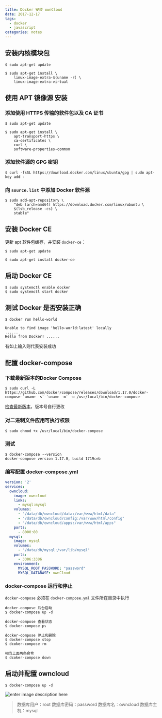 ```yaml
---
title: Docker 安装 ownCloud
date: 2017-12-17
tags:
  - docker
  - javascript
categories: notes
---
```



## 安装内核模块包
```shell
$ sudo apt-get update

$ sudo apt-get install \
    linux-image-extra-$(uname -r) \
    linux-image-extra-virtual
```

## 使用 APT 镜像源 安装

### 添加使用 HTTPS 传输的软件包以及 CA 证书
```shell
$ sudo apt-get update

$ sudo apt-get install \
    apt-transport-https \
    ca-certificates \
    curl \
    software-properties-common
```

### 添加软件源的 GPG 密钥
```shell
$ curl -fsSL https://download.docker.com/linux/ubuntu/gpg | sudo apt-key add -
```

### 向 `source.list` 中添加 Docker 软件源
```shell
$ sudo add-apt-repository \
    "deb [arch=amd64] https://download.docker.com/linux/ubuntu \
    $(lsb_release -cs) \
    stable"
```

## 安装 Docker CE
更新 apt 软件包缓存，并安装 `docker-ce`：
```shell
$ sudo apt-get update

$ sudo apt-get install docker-ce
```

## 启动 Docker CE
```shell
$ sudo systemctl enable docker
$ sudo systemctl start docker
```

## 测试 Docker 是否安装正确
```shell
$ docker run hello-world

Unable to find image 'hello-world:latest' locally
......
Hello from Docker! ......

```
有如上输入则代表安装成功


## 配置 docker-compose 

### 下载最新版本的Docker Compose
```shell
$ sudo curl -L https://github.com/docker/compose/releases/download/1.17.0/docker-compose-`uname -s`-`uname -m` -o /usr/local/bin/docker-compose
```
[检查最新版本](https://github.com/docker/compose/releases)，版本号自行更改

### 对二进制文件应用可执行权限
```shell
$ sudo chmod +x /usr/local/bin/docker-compose
```

### 测试
```shell
$ docker-compose --version
docker-compose version 1.17.0, build 1719ceb
```

### 编写配置 docker-compose.yml
```yml
version: '2'
services:
  owncloud:
    image: owncloud
    links:
      - mysql:mysql
    volumes:
      - "/data/db/owncloud/data:/var/www/html/data"
      - "/data/db/owncloud/config:/var/www/html/config"
      - "/data/db/owncloud/apps:/var/www/html/apps"
    ports:
      - 8000:80
  mysql:
    image: mysql
    volumes:
      - "/data/db/mysql:/var/lib/mysql"
    ports:
      - 3306:3306
    environment:
      MYSQL_ROOT_PASSWORD: "password"
      MYSQL_DATABASE: ownCloud
```

### docker-compose 运行和停止
`docker-compose` 必须在 `docker-compose.yml` 文件所在目录中执行

```shell
docker-compose 后台启动
$ docker-compose up -d

docker-compose 查看状态
$ docker-compose ps

docker-compose 停止和删除
$ docker-compose stop
$ dcoker-compose rm

相当上面两条命令
$ dcoker-compose down
```

## 启动并配置 owncloud
```shell
$ docker-compose up -d
```
![enter image description here](https://i.imgur.com/UtGufzX.jpg)

> 数据库用户：root
> 数据库密码：password
> 数据库名：owncloud
> 数据库主机：mysql